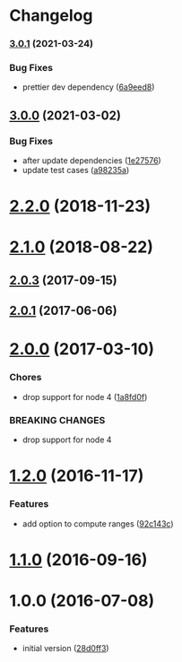 # Changelog

### [3.0.1](https://www.github.com/cheminfo/nmr-metadata/compare/v3.0.0...v3.0.1) (2021-03-24)


### Bug Fixes

* prettier dev dependency ([6a9eed8](https://www.github.com/cheminfo/nmr-metadata/commit/6a9eed852e43823aa1a040c2dcf77ea85e8526a7))

## [3.0.0](https://github.com/cheminfo/nmr-metadata/compare/v2.4.0...v3.0.0) (2021-03-02)


### Bug Fixes

* after update dependencies ([1e27576](https://github.com/cheminfo/nmr-metadata/commit/1e27576726077533976add748bc356960171297b))
* update test cases ([a98235a](https://github.com/cheminfo/nmr-metadata/commit/a98235a6671cdcf4004c5e9040262341678e110b))

# [2.2.0](https://github.com/cheminfo/nmr-metadata/compare/v2.1.1...v2.2.0) (2018-11-23)



<a name="2.1.0"></a>
# [2.1.0](https://github.com/cheminfo/nmr-metadata/compare/v2.0.3...v2.1.0) (2018-08-22)



<a name="2.0.3"></a>
## [2.0.3](https://github.com/cheminfo/nmr-metadata/compare/v2.0.2...v2.0.3) (2017-09-15)



<a name="2.0.1"></a>
## [2.0.1](https://github.com/cheminfo/nmr-metadata/compare/v2.0.0...v2.0.1) (2017-06-06)



<a name="2.0.0"></a>
# [2.0.0](https://github.com/cheminfo/nmr-metadata/compare/v1.2.0...v2.0.0) (2017-03-10)


### Chores

* drop support for node 4 ([1a8fd0f](https://github.com/cheminfo/nmr-metadata/commit/1a8fd0f))


### BREAKING CHANGES

* drop support for node 4



<a name="1.2.0"></a>
# [1.2.0](https://github.com/cheminfo/nmr-metadata/compare/v1.1.0...v1.2.0) (2016-11-17)


### Features

* add option to compute ranges ([92c143c](https://github.com/cheminfo/nmr-metadata/commit/92c143c))



<a name="1.1.0"></a>
# [1.1.0](https://github.com/cheminfo/nmr-metadata/compare/v1.0.0...v1.1.0) (2016-09-16)



<a name="1.0.0"></a>
# 1.0.0 (2016-07-08)


### Features

* initial version ([28d0ff3](https://github.com/cheminfo/nmr-metadata/commit/28d0ff3))
